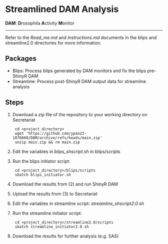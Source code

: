 # Streamlined DAM Analysis

**DAM**: **D**rosophila **A**ctivity **M**onitor

---

Refer to the *Read_me.md* and *Instructions.md* documents in the blips and streamline2.0 directories for more information.

## Packages

- Blips: Process blips generated by DAM monitors and fix the blips pre-ShinyR DAM
- Streamline: Process post-ShinyR DAM output data for streamline analysis

## Steps

1. Download a zip file of the repository to your working directory on Secretariat

        cd <project_directory>
        wget 'https://github.com/ypan23-1876660/DAM/archive/refs/heads/main.zip'
        unzip main.zip && rm main.zip

2. Edit the variables in *blips_shscript.sh* in blips/scripts

3. Run the blips initiator script: 

        cd <project_directory>/blips/scripts
        sbatch blips_initiator.sh

4. Download the results from (2) and run ShinyR DAM

5. Upload the results from (3) to Secretariat

6. Edit the variables in streamline script: *streamline_shscript2.0.sh*

7. Run the streamline initiator script: 

        cd <project_directory>/streamline2.0/scripts
        sbatch streamline_initiator2.0.sh

8. Download the results for further analysis (e.g. SAS)
